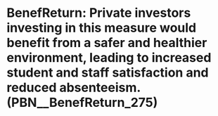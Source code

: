 # BenefReturn: __Private investors investing in this measure would benefit from a safer and healthier environment, leading to increased student and staff satisfaction and reduced absenteeism.__ (PBN__BenefReturn_275)

